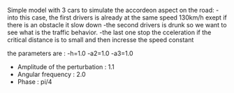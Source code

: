 Simple model with 3 cars to simulate the accordeon aspect on the road:
-into this case, the first drivers is already at the same speed 130km/h exept if there is an obstacle it slow down
-the second drivers is drunk so we want to see what is the traffic behavior.
-the last one stop the cceleration if the critical distance is to small and then incresse the speed constant

the parameters are : 
-h=1.0
-a2=1.0
-a3=1.0
- Amplitude of the perturbation : 1.1
- Angular frequency : 2.0
- Phase : pi/4

